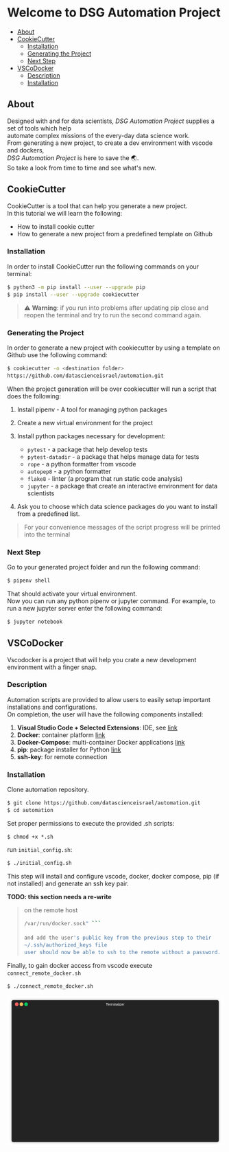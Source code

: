 <!-- START doctoc generated TOC please keep comment here to allow auto update -->
<!-- DON'T EDIT THIS SECTION, INSTEAD RE-RUN doctoc TO UPDATE -->

# Welcome to DSG Automation Project

- [About](#about)
- [CookieCutter](#cookiecutter)
  - [Installation](#installation)
  - [Generating the Project](#generating-the-project)
  - [Next Step](#next-step)
- [VSCoDocker](#vscodocker)
  - [Description](#description)
  - [Installation](#installation-1)

<!-- END doctoc generated TOC please keep comment here to allow auto update -->

## About

Designed with and for data scientists, *DSG Automation Project* supplies a set
of tools which help  
automate complex missions of the every-day data science work.  
From generating a new project, to create a dev environment with vscode and
dockers,  
*DSG Automation Project* is here to save the :earth_asia:.  
So take a look from time to time and see what's new.

## CookieCutter

CookieCutter is a tool that can help you generate a new project.  
In this tutorial we will learn the following:

- How to install cookie cutter
- How to generate a new project from a predefined template on Github

### Installation

In order to install CookieCutter run the following commands on your terminal:

```bash
$ python3 -m pip install --user --upgrade pip
$ pip install --user --upgrade cookiecutter
```

> :warning: **Warning**: if you run into problems after updating pip close and
reopen the terminal and try to run the second command again.

### Generating the Project

In order to generate a new project with cookiecutter by using a template on
Github use the following command:

```bash
$ cookiecutter -o <destination folder>
https://github.com/datascienceisrael/automation.git
```

When the project generation will be over cookiecutter will run a script that
does the following:

1. Install pipenv - A tool for managing python packages
2. Create a new virtual environment for the project
3. Install python packages necessary for development:  
   - `pytest` - a package that help develop tests
   - `pytest-datadir` - a package that helps manage data for tests
   - `rope` - a python formatter from vscode
   - `autopep8` - a python formatter
   - `flake8` - linter (a program that run static code analysis)
   - `jupyter` - a package that create an interactive environment for data
   scientists

4. Ask you to choose which data science packages do you want to install from a
predefined list.

>For your convenience messages of the script progress will be printed into the
terminal

### Next Step

Go to your generated project folder and run the following command:

```bash
$ pipenv shell
```

That should activate your virtual environment.  
Now you can run any python pipenv or jupyter command. For example, to run a new jupyter server enter the following command:

```bash
$ jupyter notebook
```

## VSCoDocker

Vscodocker is a project that will help you crate a new development environment with a finger snap.

### Description

Automation scripts are provided to allow users to easily setup important installations and configurations.  
On completion, the user will have the following components installed:

  1. **Visual Studio Code + Selected Extensions**: IDE, see [link](https://code.visualstudio.com/)
  2. **Docker**: container platform [link](https://www.docker.com/)
  3. **Docker-Compose**: multi-container Docker applications [link](https://docs.docker.com/compose/)
  4. **pip**: package installer for Python [link](https://pypi.org/project/pip/)
  5. **ssh-key**: for remote connection


### Installation

Clone automation repository.

```bash
$ git clone https://github.com/datascienceisrael/automation.git
$ cd automation
```

Set proper permissions to execute the provided .sh scripts:

```
$ chmod +x *.sh
```

run `initial_config.sh`:

```bash
$ ./initial_config.sh
```

This step will install and configure vscode, docker, docker compose, pip (if not installed) and generate an ssh key pair. 

**TODO: this section needs a re-write**

> on the remote host
> 
> ```bash $ "sudo setfacl -m user:ACTUAL_USER_NAME:rw
> /var/run/docker.sock" ```
> 
> and add the user's public key from the previous step to their
> ~/.ssh/authorized_keys file
> user should now be able to ssh to the remote without a password. 

Finally,  to gain docker access from vscode execute `connect_remote_docker.sh`

```bash
$ ./connect_remote_docker.sh
```
 ![](assets/hosts_menu.gif)
